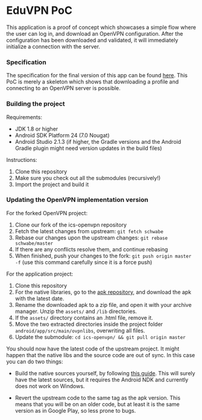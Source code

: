 EduVPN PoC
==========

This application is a proof of concept which showcases a simple flow where the user can log in, and download an OpenVPN configuration.
After the configuration has been downloaded and validated, it will immediately initialize a connection with the server.

### Specification

The specification for the final version of this app can be found [here](https://github.com/eduvpn/documentation/tree/master/app).
This PoC is merely a skeleton which shows that downloading a profile and connecting to an OpenVPN server is possible.

### Building the project

Requirements:

* JDK 1.8 or higher
* Android SDK Platform 24 (7.0 Nougat)
* Android Studio 2.1.3 (if higher, the Gradle versions and the Android Gradle plugin might need version updates in the build files)

Instructions:

1. Clone this repository
2. Make sure you check out all the submodules (recursively!)
3. Import the project and build it

### Updating the OpenVPN implementation version

For the forked OpenVPN project:

1. Clone our fork of the ics-openvpn repository
2. Fetch the latest changes from upstream: `git fetch schwabe`
3. Rebase our changes upon the upstream changes: `git rebase schwabe/master`
4. If there are any conflicts resolve them, and continue rebasing
5. When finished, push your changes to the fork: `git push origin master -f` (use this command carefully since it is a force push)

For the application project:

1. Clone this repository
2. For the native libraries, go to the [apk repository](http://plai.de/android/), and download the apk with the latest date.
3. Rename the downloaded apk to a zip file, and open it with your archive manager. Unzip the `assets/` and `/lib` directories.
4. If the `assets/` directory contains an .html file, remove it.
5. Move the two extracted directories inside the project folder `android/app/src/main/ovpnlibs`, overwriting all files.
6. Update the submodule: `cd ics-openvpn/ && git pull origin master` 

You should now have the latest code of the upstream project. It might happen that the native libs and the source code are out of sync.
In this case you can do two things:

* Build the native sources yourself, by following [this guide](https://github.com/schwabe/ics-openvpn/blob/master/doc/README.txt). This will surely have the latest sources, but it requires the Android NDK and currently does not work on Windows.

* Revert the upstream code to the same tag as the apk version. This means that you will be on an older code, but at least it is the same version as in Google Play, so less prone to bugs.